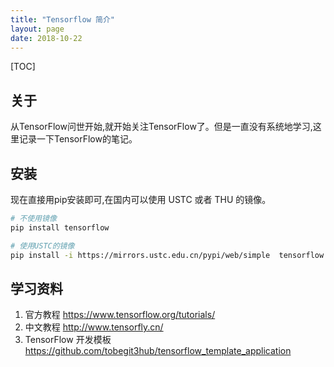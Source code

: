 ```yaml
---
title: "Tensorflow 简介"
layout: page
date: 2018-10-22
---
```

[TOC]

## 关于
从TensorFlow问世开始,就开始关注TensorFlow了。但是一直没有系统地学习,这里记录一下TensorFlow的笔记。

## 安装
现在直接用pip安装即可,在国内可以使用 USTC 或者 THU 的镜像。

```bash
# 不使用镜像
pip install tensorflow

# 使用USTC的镜像
pip install -i https://mirrors.ustc.edu.cn/pypi/web/simple  tensorflow
```

## 学习资料
1. 官方教程 <https://www.tensorflow.org/tutorials/>
2. 中文教程 <http://www.tensorfly.cn/>
3. TensorFlow 开发模板 <https://github.com/tobegit3hub/tensorflow_template_application>
